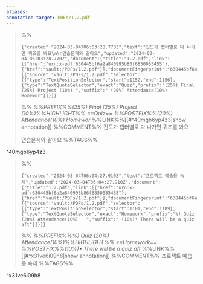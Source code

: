 ```yaml
---
aliases: 
annotation-target: PDFs/1.2.pdf
---
```



>%%
>```annotation-json
>{"created":"2024-03-04T06:03:28.770Z","text":"진도가 챕터별로 다 나가면 퀴즈를 봐요\n\n연습문제와 같아요","updated":"2024-03-04T06:03:28.770Z","document":{"title":"1.2.pdf","link":[{"href":"urn:x-pdf:630445bf6a2a840995b86f6850055455"},{"href":"vault:/PDFs/1.2.pdf"}],"documentFingerprint":"630445bf6a2a840995b86f6850055455"},"uri":"vault:/PDFs/1.2.pdf","target":[{"source":"vault:/PDFs/1.2.pdf","selector":[{"type":"TextPositionSelector","start":1152,"end":1156},{"type":"TextQuoteSelector","exact":"Quiz","prefix":"(25%) Final (25%) Project (10%) ","suffix":" (20%) Attendance(10%)   Homewor"}]}]}
>```
>%%
>*%%PREFIX%%(25%) Final (25%) Project (10%)%%HIGHLIGHT%% ==Quiz== %%POSTFIX%%(20%) Attendance(10%)   Homewor*
>%%LINK%%[[#^40mgb6yp4z3|show annotation]]
>%%COMMENT%%
>진도가 챕터별로 다 나가면 퀴즈를 봐요
>
>연습문제와 같아요
>%%TAGS%%
>
^40mgb6yp4z3


>%%
>```annotation-json
>{"created":"2024-03-04T06:04:27.910Z","text":"프로젝트 예습용 숙제","updated":"2024-03-04T06:04:27.910Z","document":{"title":"1.2.pdf","link":[{"href":"urn:x-pdf:630445bf6a2a840995b86f6850055455"},{"href":"vault:/PDFs/1.2.pdf"}],"documentFingerprint":"630445bf6a2a840995b86f6850055455"},"uri":"vault:/PDFs/1.2.pdf","target":[{"source":"vault:/PDFs/1.2.pdf","selector":[{"type":"TextPositionSelector","start":1181,"end":1189},{"type":"TextQuoteSelector","exact":"Homework","prefix":"%) Quiz (20%) Attendance(10%)   ","suffix":" (10%)• There will be a quiz aft"}]}]}
>```
>%%
>*%%PREFIX%%%) Quiz (20%) Attendance(10%)%%HIGHLIGHT%% ==Homework== %%POSTFIX%%(10%)• There will be a quiz aft*
>%%LINK%%[[#^x31ve6i09h8|show annotation]]
>%%COMMENT%%
>프로젝트 예습용 숙제
>%%TAGS%%
>
^x31ve6i09h8
